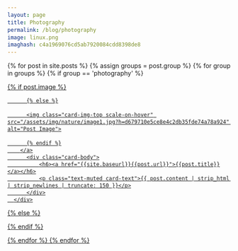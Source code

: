 ```yaml
---
layout: page
title: Photography
permalink: /blog/photography
image: linux.png
imaghash: c4a1969076cd5ab7920084cdd8398de8
---
```



{% for post in site.posts %}
{% assign groups = post.group %}
{% for group in groups %}
  {% if group == 'photography' %}
  <div class="col-md-6 col-lg-4">
      <div class="card border-0">
        <a href="{{site.baseurl}}{{post.url}}">
          {% if post.image %}
          <div class="image" style="background-image:url(&quot;/assets/img/blog/{{post.image}}?h={{post.imagehash}}&quot;);"></div>

          {% else %}

          <img class="card-img-top scale-on-hover" src="/assets/img/nature/image1.jpg?h=d679710e5ce8e4c2db35fde74a78a924" alt="Post Image">

          {% endif %}
        </a>
          <div class="card-body">
              <h6><a href="{{site.baseurl}}{{post.url}}">{{post.title}}</a></h6>
              <p class="text-muted card-text">{{ post.content | strip_html | strip_newlines | truncate: 150 }}</p>
          </div>
      </div>
  </div>
{% else %}

{% endif %}

{% endfor %}
{% endfor %}
